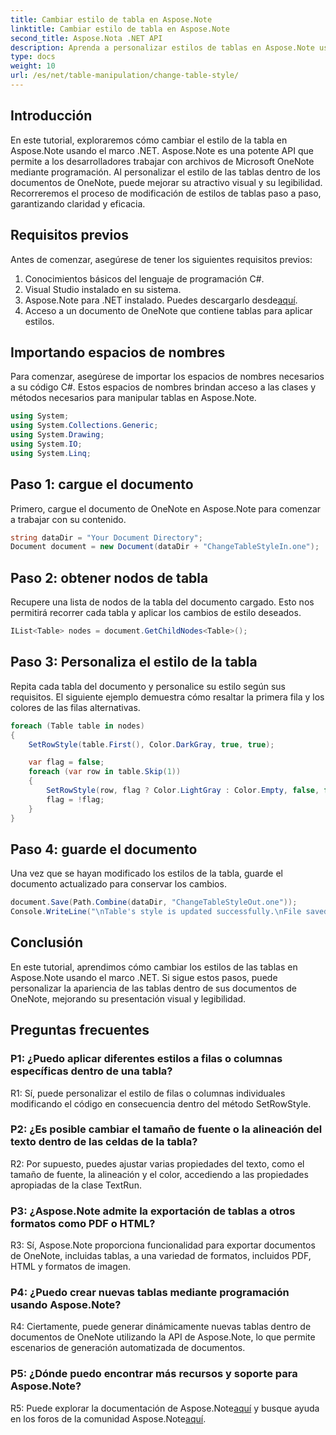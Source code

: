 ```yaml
---
title: Cambiar estilo de tabla en Aspose.Note
linktitle: Cambiar estilo de tabla en Aspose.Note
second_title: Aspose.Nota .NET API
description: Aprenda a personalizar estilos de tablas en Aspose.Note usando C#. Modifique colores, fuentes y más para mejorar la presentación de documentos.
type: docs
weight: 10
url: /es/net/table-manipulation/change-table-style/
---
```

## Introducción

En este tutorial, exploraremos cómo cambiar el estilo de la tabla en Aspose.Note usando el marco .NET. Aspose.Note es una potente API que permite a los desarrolladores trabajar con archivos de Microsoft OneNote mediante programación. Al personalizar el estilo de las tablas dentro de los documentos de OneNote, puede mejorar su atractivo visual y su legibilidad. Recorreremos el proceso de modificación de estilos de tablas paso a paso, garantizando claridad y eficacia.

## Requisitos previos

Antes de comenzar, asegúrese de tener los siguientes requisitos previos:
1. Conocimientos básicos del lenguaje de programación C#.
2. Visual Studio instalado en su sistema.
3.  Aspose.Note para .NET instalado. Puedes descargarlo desde[aquí](https://releases.aspose.com/note/net/).
4. Acceso a un documento de OneNote que contiene tablas para aplicar estilos.

## Importando espacios de nombres

Para comenzar, asegúrese de importar los espacios de nombres necesarios a su código C#. Estos espacios de nombres brindan acceso a las clases y métodos necesarios para manipular tablas en Aspose.Note.
```csharp
using System;
using System.Collections.Generic;
using System.Drawing;
using System.IO;
using System.Linq;
```

## Paso 1: cargue el documento

Primero, cargue el documento de OneNote en Aspose.Note para comenzar a trabajar con su contenido.
```csharp
string dataDir = "Your Document Directory";
Document document = new Document(dataDir + "ChangeTableStyleIn.one");
```

## Paso 2: obtener nodos de tabla

Recupere una lista de nodos de la tabla del documento cargado. Esto nos permitirá recorrer cada tabla y aplicar los cambios de estilo deseados.
```csharp
IList<Table> nodes = document.GetChildNodes<Table>();
```

## Paso 3: Personaliza el estilo de la tabla

Repita cada tabla del documento y personalice su estilo según sus requisitos. El siguiente ejemplo demuestra cómo resaltar la primera fila y los colores de las filas alternativas.
```csharp
foreach (Table table in nodes)
{
    SetRowStyle(table.First(), Color.DarkGray, true, true);

    var flag = false;
    foreach (var row in table.Skip(1))
    {
        SetRowStyle(row, flag ? Color.LightGray : Color.Empty, false, false);
        flag = !flag;
    }
}
```

## Paso 4: guarde el documento

Una vez que se hayan modificado los estilos de la tabla, guarde el documento actualizado para conservar los cambios.
```csharp
document.Save(Path.Combine(dataDir, "ChangeTableStyleOut.one"));
Console.WriteLine("\nTable's style is updated successfully.\nFile saved at " + dataDir);
```

## Conclusión

En este tutorial, aprendimos cómo cambiar los estilos de las tablas en Aspose.Note usando el marco .NET. Si sigue estos pasos, puede personalizar la apariencia de las tablas dentro de sus documentos de OneNote, mejorando su presentación visual y legibilidad.

## Preguntas frecuentes

### P1: ¿Puedo aplicar diferentes estilos a filas o columnas específicas dentro de una tabla?

R1: Sí, puede personalizar el estilo de filas o columnas individuales modificando el código en consecuencia dentro del método SetRowStyle.
  
### P2: ¿Es posible cambiar el tamaño de fuente o la alineación del texto dentro de las celdas de la tabla?

R2: Por supuesto, puedes ajustar varias propiedades del texto, como el tamaño de fuente, la alineación y el color, accediendo a las propiedades apropiadas de la clase TextRun.

### P3: ¿Aspose.Note admite la exportación de tablas a otros formatos como PDF o HTML?

R3: Sí, Aspose.Note proporciona funcionalidad para exportar documentos de OneNote, incluidas tablas, a una variedad de formatos, incluidos PDF, HTML y formatos de imagen.

### P4: ¿Puedo crear nuevas tablas mediante programación usando Aspose.Note?

R4: Ciertamente, puede generar dinámicamente nuevas tablas dentro de documentos de OneNote utilizando la API de Aspose.Note, lo que permite escenarios de generación automatizada de documentos.

### P5: ¿Dónde puedo encontrar más recursos y soporte para Aspose.Note?

 R5: Puede explorar la documentación de Aspose.Note[aquí](https://reference.aspose.com/note/net/) y busque ayuda en los foros de la comunidad Aspose.Note[aquí](https://forum.aspose.com/c/note/28).